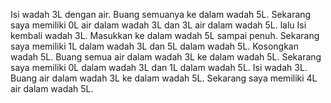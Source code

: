 Isi wadah 3L dengan air. Buang semuanya ke dalam wadah 5L. Sekarang saya 
memiliki 0L air dalam wadah 3L dan 3L air dalam wadah 5L. lalu Isi kembali wadah 3L. Masukkan 
ke dalam wadah 5L sampai penuh. Sekarang saya memiliki 1L dalam wadah 3L dan 5L dalam wadah 5L. 
Kosongkan wadah 5L. Buang semua air dalam wadah 3L ke dalam wadah 5L. Sekarang saya memiliki 0L 
dalam wadah 3L dan 1L dalam wadah 5L. Isi wadah 3L. 
Buang air dalam wadah 3L ke dalam wadah 5L. Sekarang saya memiliki 4L air dalam wadah 5L.